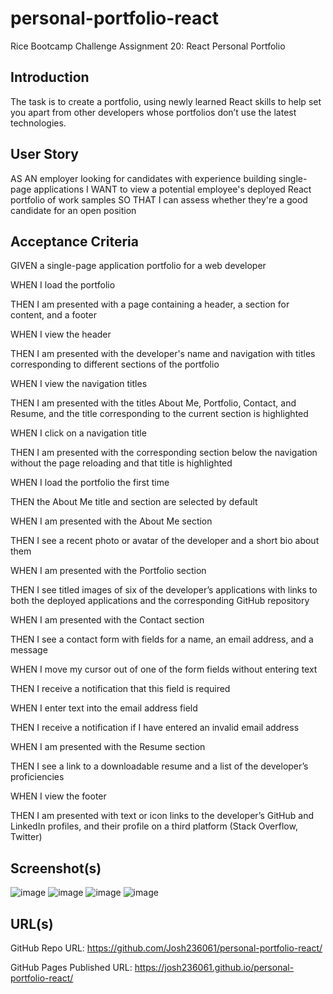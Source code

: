 # personal-portfolio-react
Rice Bootcamp Challenge Assignment 20: React Personal Portfolio

## Introduction
The task is to create a portfolio, using newly learned React skills to help set you apart from 
other developers whose portfolios don’t use the latest technologies.

## User Story 
AS AN employer looking for candidates with experience building single-page applications
I WANT to view a potential employee's deployed React portfolio of work samples
SO THAT I can assess whether they're a good candidate for an open position

## Acceptance Criteria
GIVEN a single-page application portfolio for a web developer

WHEN I load the portfolio

THEN I am presented with a page containing a header, a section for content, and a footer

WHEN I view the header

THEN I am presented with the developer's name and navigation with titles corresponding to 
different sections of the portfolio

WHEN I view the navigation titles

THEN I am presented with the titles About Me, Portfolio, Contact, and Resume, and the title 
corresponding to the current section is highlighted

WHEN I click on a navigation title

THEN I am presented with the corresponding section below the navigation without the page 
reloading and that title is highlighted

WHEN I load the portfolio the first time

THEN the About Me title and section are selected by default

WHEN I am presented with the About Me section

THEN I see a recent photo or avatar of the developer and a short bio about them

WHEN I am presented with the Portfolio section

THEN I see titled images of six of the developer’s applications with links to both the deployed 
applications and the corresponding GitHub repository

WHEN I am presented with the Contact section

THEN I see a contact form with fields for a name, an email address, and a message

WHEN I move my cursor out of one of the form fields without entering text

THEN I receive a notification that this field is required

WHEN I enter text into the email address field

THEN I receive a notification if I have entered an invalid email address

WHEN I am presented with the Resume section

THEN I see a link to a downloadable resume and a list of the developer’s proficiencies

WHEN I view the footer

THEN I am presented with text or icon links to the developer’s GitHub and LinkedIn profiles, and 
their profile on a third platform (Stack Overflow, Twitter) 

## Screenshot(s)

![image](https://user-images.githubusercontent.com/71394743/210597280-ceb135e1-8033-42ec-87da-5ef32eafb61d.png)
![image](https://user-images.githubusercontent.com/71394743/210597359-905dd355-a2d6-46a4-a679-f5180684c33d.png)
![image](https://user-images.githubusercontent.com/71394743/210597401-5b225f82-8abe-42ed-8f45-64ee1add3165.png)
![image](https://user-images.githubusercontent.com/71394743/210599376-5795ea54-ae31-48de-ba79-ae81fd3fbb4a.png)


## URL(s)

GitHub Repo URL: https://github.com/Josh236061/personal-portfolio-react/

GitHub Pages Published URL: https://josh236061.github.io/personal-portfolio-react/
